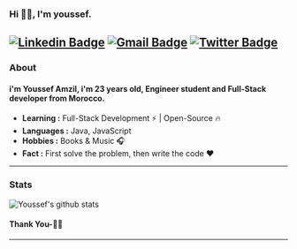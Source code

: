 ### Hi 🙋‍♂️, I'm youssef.
[![Linkedin Badge](https://img.shields.io/badge/-LinkedIn-blue?style=flat-square&logo=Linkedin&logoColor=white&link=https://www.linkedin.com/in/youssef-amzil)](https://www.linkedin.com/in/youssef-amzil/) 
 [![Gmail Badge](https://img.shields.io/badge/-Gmail-c14438?style=flat-square&logo=Gmail&logoColor=white&link=mailto:amzilyoussef98@gmail.com)](mailto:amzilyoussef98@gmail.com)
 [![Twitter Badge](https://img.shields.io/badge/-twitter-1ca0f1?style=flat-square&logo=twitter&logoColor=white&link=https://twitter.com/)](https://twitter.com/)
---------------------------------------------------------------------------------------------------------------------------------------------------------------------------------
### About
#### i'm Youssef Amzil, i'm 23 years old, Engineer student and Full-Stack developer from Morocco.
-  **Learning :** Full-Stack Development :zap: | Open-Source :fire:	
-  **Languages :** Java, JavaScript
-  **Hobbies :** Books & Music :headphones:
-  **Fact :** First solve the problem, then write the code :heart: 
<!-- -  **Organization :** Technojam -->

---------------------------------------------------------------------------------------------------------------------------------------------------------------------------------
### Stats

![Youssef's github stats](https://github-readme-stats.vercel.app/api?username=ylizma)

#### Thank You-🙏🏼
---------------------------------------------------------------------------------------------------------------------------------------------------------------------------------





